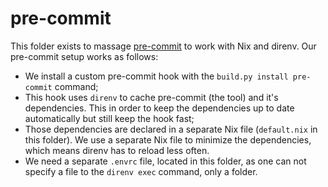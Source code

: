 # pre-commit

This folder exists to massage [pre-commit] to work with Nix and direnv. Our pre-commit setup works
as follows:

- We install a custom pre-commit hook with the `build.py install pre-commit` command;
- This hook uses `direnv` to cache pre-commit (the tool) and it's dependencies. This in order to
  keep the dependencies up to date automatically but still keep the hook fast;
- Those dependencies are declared in a separate Nix file (`default.nix` in this folder). We use a
  separate Nix file to minimize the dependencies, which means direnv has to reload less often.
- We need a separate `.envrc` file, located in this folder, as one can not specify a file to the
  `direnv exec` command, only a folder.

 [pre-commit]: https://pre-commit.com/
